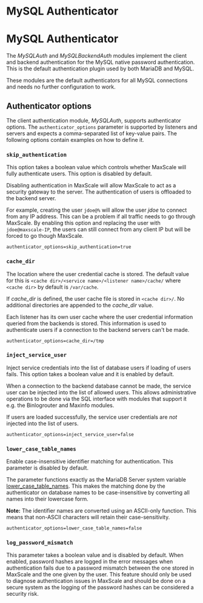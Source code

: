 
# MySQL Authenticator

# MySQL Authenticator


The *MySQLAuth* and *MySQLBackendAuth* modules implement the client and
backend authentication for the MySQL native password authentication. This
is the default authentication plugin used by both MariaDB and MySQL.


These modules are the default authenticators for all MySQL connections and
needs no further configuration to work.


## Authenticator options


The client authentication module, *MySQLAuth*, supports authenticator
options. The `authenticator_options` parameter is supported by listeners
and servers and expects a comma-separated list of key-value pairs. The
following options contain examples on how to define it.


### `skip_authentication`


This option takes a boolean value which controls whether MaxScale will fully
authenticate users. This option is disabled by default.


Disabling authentication in MaxScale will allow MaxScale to act as a security
gateway to the server. The authentication of users is offloaded to the backend
server.


For example, creating the user `jdoe@%` will allow the user *jdoe* to connect
from any IP address. This can be a problem if all traffic needs to go through
MaxScale. By enabling this option and replacing the user with
`jdoe@maxscale-IP`, the users can still connect from any client IP but will be
forced to go though MaxScale.



```
authenticator_options=skip_authentication=true
```



### `cache_dir`


The location where the user credential cache is stored. The default value
for this is `<cache dir>/<service name>/<listener name>/cache/` where
`<cache dir>` by default is `/var/cache`.


If *cache_dir* is defined, the user cache file is stored in `<cache
dir>/`. No additional directories are appended to the *cache_dir* value.


Each listener has its own user cache where the user credential information
queried from the backends is stored. This information is used to
authenticate users if a connection to the backend servers can't be made.



```
authenticator_options=cache_dir=/tmp
```



### `inject_service_user`


Inject service credentials into the list of database users if loading of
users fails. This option takes a boolean value and it is enabled by
default.


When a connection to the backend database cannot be made, the service user
can be injected into the list of allowed users. This allows administrative
operations to be done via the SQL interface with modules that support it
e.g. the Binlogrouter and Maxinfo modules.


If users are loaded successfully, the service user credentials are *not*
injected into the list of users.



```
authenticator_options=inject_service_user=false
```



### `lower_case_table_names`


Enable case-insensitive identifier matching for authentication. This parameter
is disabled by default.


The parameter functions exactly as the MariaDB Server system variable
[lower_case_table_names](https://app.gitbook.com/s/SsmexDFPv2xG2OTyO5yV/server-usage/replication-cluster-multi-master/optimization-and-tuning/system-variables/server-system-variables).
This makes the matching done by the authenticator on database names to be
case-insensitive by converting all names into their lowercase form.


**Note:** The identifier names are converted using an ASCII-only function. This
 means that non-ASCII characters will retain their case-sensitivity.



```
authenticator_options=lower_case_table_names=false
```



### `log_password_mismatch`


This parameter takes a boolean value and is disabled by default. When enabled,
password hashes are logged in the error messages when authentication fails due
to a password mismatch between the one stored in MaxScale and the one given by
the user. This feature should only be used to diagnose authentication issues in
MaxScale and should be done on a secure system as the logging of the password
hashes can be considered a security risk.
